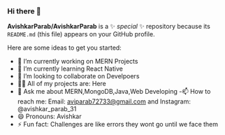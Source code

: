 ### Hi there 👋

**AvishkarParab/AvishkarParab** is a ✨ _special_ ✨ repository because its `README.md` (this file) appears on your GitHub profile.

Here are some ideas to get you started:

- 🔭 I’m currently working on MERN Projects
- 🌱 I’m currently learning React Native
- 👯 I’m looking to collaborate on Develpoers
- 👨‍💻 All of my projects are: Here
- 💬 Ask me about MERN,MongoDB,Java,Web Developing
-📫 How to reach me: Email: aviparab72733@gmail.com and Instagram: @avishkar_parab_31
- 😄 Pronouns: Avishkar
- ⚡ Fun fact: Challenges are like errors they wont go until we face them
